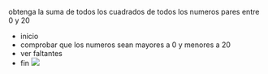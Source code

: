 obtenga la suma de todos los cuadrados de todos los numeros pares entre 0 y 20  
* inicio
* comprobar que los numeros sean mayores a 0 y menores a 20
* ver faltantes
* fin
![](file:///D:/YED/DFP%20ACT9.jpg)  




